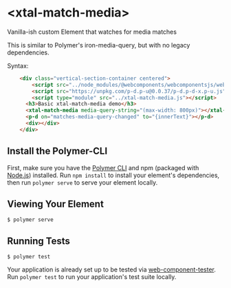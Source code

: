 # \<xtal-match-media\>

Vanilla-ish custom Element that watches for media matches

This is similar to Polymer's iron-media-query, but with no legacy dependencies.

Syntax:

```html
    <div class="vertical-section-container centered">
        <script src="../node_modules/@webcomponents/webcomponentsjs/webcomponents-loader.js"></script>
        <script src="https://unpkg.com/p-d.p-u@0.0.37/p-d.p-d-x.p-u.js"></script>
        <script type="module" src="../xtal-match-media.js"></script>
      <h3>Basic xtal-match-media demo</h3>
      <xtal-match-media media-query-string="(max-width: 800px)"></xtal-match-media>
      <p-d on="matches-media-query-changed" to="{innerText}"></p-d>
      <div></div>
    </div>
```

## Install the Polymer-CLI

First, make sure you have the [Polymer CLI](https://www.npmjs.com/package/polymer-cli) and npm (packaged with [Node.js](https://nodejs.org)) installed. Run `npm install` to install your element's dependencies, then run `polymer serve` to serve your element locally.

## Viewing Your Element

```
$ polymer serve
```

## Running Tests

```
$ polymer test
```

Your application is already set up to be tested via [web-component-tester](https://github.com/Polymer/web-component-tester). Run `polymer test` to run your application's test suite locally.
